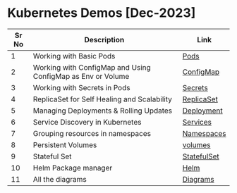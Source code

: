 # Kubernetes Demos [Dec-2023]

Sr No | Description | Link
------|-------------|-------------
1 | Working with Basic Pods | [Pods](./01-pods/Readme.md)
2 | Working with ConfigMap and Using ConfigMap as Env or Volume | [ConfigMap](./02-configmap/Readme.md)
3 | Working with Secrets in Pods | [Secrets](./03-secrets/Readme.md)
4 | ReplicaSet for Self Healing and Scalability | [ReplicaSet](./04-replicaset/Readme.md)
5 | Managing Deployments & Rolling Updates | [Deployment](./05-deployment)
6 | Service Discovery in Kubernetes | [Services](./06-Services/Readme.md)
7 | Grouping resources in namespaces | [Namespaces](./07-namespaces/Readme.md)
8 | Persistent Volumes | [volumes](./08-Volumes/Readme.md)
9 | Stateful Set | [StatefulSet](./09-StatefulSet/Readme.md)
10 | Helm Package manager | [Helm](./10-helm/Readme.md)
11 | All the diagrams | [Diagrams](./K8s-Dec23.pdf)